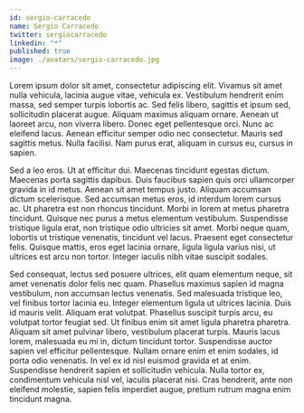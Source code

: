 ```yaml
---
id: sergio-carracedo
name: Sergio Carracedo
twitter: sergiocarracedo
linkedin: "*"
published: true
image: ./avatars/sergio-carracedo.jpg
---
```

Lorem ipsum dolor sit amet, consectetur adipiscing elit. Vivamus sit amet nulla vehicula, lacinia augue vitae, vehicula ex. Vestibulum hendrerit enim massa, sed semper turpis lobortis ac. Sed felis libero, sagittis et ipsum sed, sollicitudin placerat augue. Aliquam maximus aliquam ornare. Aenean ut laoreet arcu, non viverra libero. Donec eget pellentesque orci. Nunc ac eleifend lacus. Aenean efficitur semper odio nec consectetur. Mauris sed sagittis metus. Nulla facilisi. Nam purus erat, aliquam in cursus eu, cursus in sapien.

Sed a leo eros. Ut at efficitur dui. Maecenas tincidunt egestas dictum. Maecenas porta sagittis dapibus. Duis faucibus sapien quis orci ullamcorper gravida in id metus. Aenean sit amet tempus justo. Aliquam accumsan dictum scelerisque. Sed accumsan metus eros, id interdum lorem cursus ac. Ut pharetra est non rhoncus tincidunt. Morbi in lorem at metus pharetra tincidunt. Quisque nec purus a metus elementum vestibulum. Suspendisse tristique ligula erat, non tristique odio ultricies sit amet. Morbi neque quam, lobortis ut tristique venenatis, tincidunt vel lacus. Praesent eget consectetur felis. Quisque mattis, eros eget lacinia ornare, ligula ligula varius nisi, ut ultrices est arcu non tortor. Integer iaculis nibh vitae suscipit sodales.

Sed consequat, lectus sed posuere ultrices, elit quam elementum neque, sit amet venenatis dolor felis nec quam. Phasellus maximus sapien id magna vestibulum, non accumsan lectus venenatis. Sed malesuada tristique leo, vel finibus tortor lacinia eu. Integer elementum ligula ut ultrices lacinia. Duis id mauris velit. Aliquam erat volutpat. Phasellus suscipit turpis arcu, eu volutpat tortor feugiat sed. Ut finibus enim sit amet ligula pharetra pharetra. Aliquam sit amet pulvinar libero, vestibulum placerat turpis. Mauris lacus lorem, malesuada eu mi in, dictum tincidunt tortor. Suspendisse auctor sapien vel efficitur pellentesque. Nullam ornare enim et enim sodales, id porta odio venenatis. In vel ex id nisl euismod gravida et at enim. Suspendisse hendrerit sapien et sollicitudin vehicula. Nulla tortor ex, condimentum vehicula nisl vel, iaculis placerat nisi. Cras hendrerit, ante non eleifend molestie, sapien felis imperdiet augue, pretium rutrum magna enim tincidunt magna.
